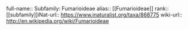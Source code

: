 

full-name:: Subfamily: Fumarioideae
alias:: [[Fumarioideae]]
rank:: [[subfamily]]iNat-url:: https://www.inaturalist.org/taxa/868775
wiki-url:: http://en.wikipedia.org/wiki/Fumarioideae